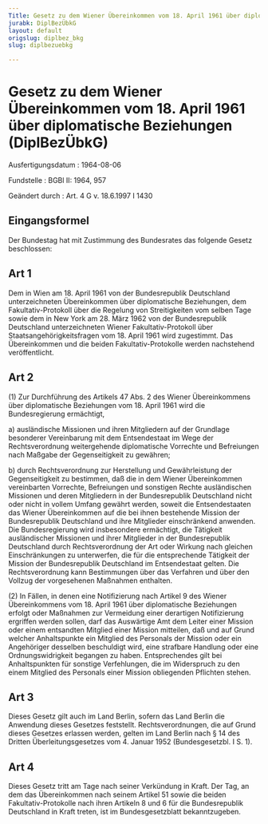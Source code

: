 ```yaml
---
Title: Gesetz zu dem Wiener Übereinkommen vom 18. April 1961 über diplomatische Beziehungen
jurabk: DiplBezÜbkG
layout: default
origslug: diplbez_bkg
slug: diplbezuebkg

---
```


# Gesetz zu dem Wiener Übereinkommen vom 18. April 1961 über diplomatische Beziehungen (DiplBezÜbkG)

Ausfertigungsdatum
:   1964-08-06

Fundstelle
:   BGBl II: 1964, 957

Geändert durch
:   Art. 4 G v. 18.6.1997 I 1430


## Eingangsformel

Der Bundestag hat mit Zustimmung des Bundesrates das folgende Gesetz
beschlossen:


## Art 1

Dem in Wien am 18. April 1961 von der Bundesrepublik Deutschland
unterzeichneten Übereinkommen über diplomatische Beziehungen, dem
Fakultativ-Protokoll über die Regelung von Streitigkeiten vom selben
Tage sowie dem in New York am 28. März 1962 von der Bundesrepublik
Deutschland unterzeichneten Wiener Fakultativ-Protokoll über
Staatsangehörigkeitsfragen vom 18. April 1961 wird zugestimmt. Das
Übereinkommen und die beiden Fakultativ-Protokolle werden nachstehend
veröffentlicht.


## Art 2

(1) Zur Durchführung des Artikels 47 Abs. 2 des Wiener Übereinkommens
über diplomatische Beziehungen vom 18. April 1961 wird die
Bundesregierung ermächtigt,

a)  ausländische Missionen und ihren Mitgliedern auf der Grundlage
    besonderer Vereinbarung mit dem Entsendestaat im Wege der
    Rechtsverordnung weitergehende diplomatische Vorrechte und Befreiungen
    nach Maßgabe der Gegenseitigkeit zu gewähren;


b)  durch Rechtsverordnung zur Herstellung und Gewährleistung der
    Gegenseitigkeit zu bestimmen, daß die in dem Wiener Übereinkommen
    vereinbarten Vorrechte, Befreiungen und sonstigen Rechte ausländischen
    Missionen und deren Mitgliedern in der Bundesrepublik Deutschland
    nicht oder nicht in vollem Umfang gewährt werden, soweit die
    Entsendestaaten das Wiener Übereinkommen auf die bei ihnen bestehende
    Mission der Bundesrepublik Deutschland und ihre Mitglieder
    einschränkend anwenden. Die Bundesregierung wird insbesondere
    ermächtigt, die Tätigkeit ausländischer Missionen und ihrer Mitglieder
    in der Bundesrepublik Deutschland durch Rechtsverordnung der Art oder
    Wirkung nach gleichen Einschränkungen zu unterwerfen, die für die
    entsprechende Tätigkeit der Mission der Bundesrepublik Deutschland im
    Entsendestaat gelten. Die Rechtsverordnung kann Bestimmungen über das
    Verfahren und über den Vollzug der vorgesehenen Maßnahmen enthalten.




(2) In Fällen, in denen eine Notifizierung nach Artikel 9 des Wiener
Übereinkommens vom 18. April 1961 über diplomatische Beziehungen
erfolgt oder Maßnahmen zur Vermeidung einer derartigen Notifizierung
ergriffen werden sollen, darf das Auswärtige Amt dem Leiter einer
Mission oder einem entsandten Mitglied einer Mission mitteilen, daß
und auf Grund welcher Anhaltspunkte ein Mitglied des Personals der
Mission oder ein Angehöriger desselben beschuldigt wird, eine
strafbare Handlung oder eine Ordnungswidrigkeit begangen zu haben.
Entsprechendes gilt bei Anhaltspunkten für sonstige Verfehlungen, die
im Widerspruch zu den einem Mitglied des Personals einer Mission
obliegenden Pflichten stehen.


## Art 3

Dieses Gesetz gilt auch im Land Berlin, sofern das Land Berlin die
Anwendung dieses Gesetzes feststellt. Rechtsverordnungen, die auf
Grund dieses Gesetzes erlassen werden, gelten im Land Berlin nach § 14
des Dritten Überleitungsgesetzes vom 4. Januar 1952 (Bundesgesetzbl. I
S. 1).


## Art 4

Dieses Gesetz tritt am Tage nach seiner Verkündung in Kraft. Der Tag,
an dem das Übereinkommen nach seinem Artikel 51 sowie die beiden
Fakultativ-Protokolle nach ihren Artikeln 8 und 6 für die
Bundesrepublik Deutschland in Kraft treten, ist im Bundesgesetzblatt
bekanntzugeben.

